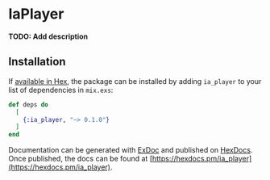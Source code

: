 # IaPlayer

**TODO: Add description**

## Installation

If [available in Hex](https://hex.pm/docs/publish), the package can be installed
by adding `ia_player` to your list of dependencies in `mix.exs`:

```elixir
def deps do
  [
    {:ia_player, "~> 0.1.0"}
  ]
end
```

Documentation can be generated with [ExDoc](https://github.com/elixir-lang/ex_doc)
and published on [HexDocs](https://hexdocs.pm). Once published, the docs can
be found at [https://hexdocs.pm/ia_player](https://hexdocs.pm/ia_player).

